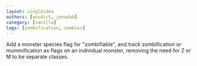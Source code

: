 ```yaml
---
layout: singleidea
authors: [aosdict, jonadab]
category: [vanilla]
tags: [zombification, zombies]
---
```

Add a monster species flag for "zombifiable", and track zombification or mummification as flags on an individual monster, removing the need for Z or M to be separate classes.

